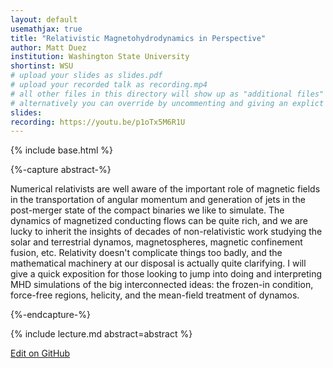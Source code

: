 ```yaml
---
layout: default
usemathjax: true
title: "Relativistic Magnetohydrodynamics in Perspective"
author: Matt Duez
institution: Washington State University
shortinst: WSU
# upload your slides as slides.pdf
# upload your recorded talk as recording.mp4
# all other files in this directory will show up as "additional files"
# alternatively you can override by uncommenting and giving an explict URL:
slides: 
recording: https://youtu.be/p1oTx5M6R1U
---
```

{% include base.html %}

{%-capture abstract-%}

Numerical relativists are well aware of the important role of magnetic fields in the transportation of angular momentum and generation of jets in the post-merger state of the compact binaries we like to simulate. The dynamics of magnetized conducting flows can be quite rich, and we are lucky to inherit the insights of decades of non-relativistic work studying the solar and terrestrial dynamos, magnetospheres, magnetic confinement fusion, etc. Relativity doesn't complicate things too badly, and the mathematical machinery at our disposal is actually quite clarifying. I will give a quick exposition for those looking to jump into doing and interpreting MHD simulations of the big interconnected ideas: the frozen-in condition, force-free regions, helicity, and the mean-field treatment of dynamos.

{%-endcapture-%}

<div class="col-xs-12" markdown="1">
{% include lecture.md abstract=abstract %}

[Edit on GitHub](https://github.com/EinsteinToolkit/et2021uiuc/edit/master/{{page.path}})
</div>
